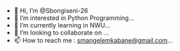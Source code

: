 - 👋 Hi, I’m @Sbongiseni-26
- 👀 I’m interested in Python Programming...
- 🌱 I’m currently learning in NWU...
- 💞️ I’m looking to collaborate on ...
- 📫 How to reach me : smangelemkabane@gmail.com...

<!---
Sbongiseni-26/Sbongiseni-26 is a ✨ special ✨ repository because its `README.md` (this file) appears on your GitHub profile.
You can click the Preview link to take a look at your changes.
--->

